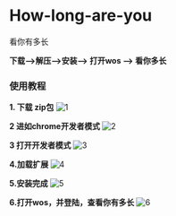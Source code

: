 # How-long-are-you
看你有多长


**下载-->解压-->安装--> 打开wos --> 看你多长**

### 使用教程
**1. 下载 zip包**
![1](https://user-images.githubusercontent.com/3970482/76596732-e05db400-6539-11ea-8a07-400dd6e72f74.png)

**2 进如chrome开发者模式**
![2](https://user-images.githubusercontent.com/3970482/76596744-e358a480-6539-11ea-89fb-7237abfee3d3.png)

**3 打开开发者模式**
![3](https://user-images.githubusercontent.com/3970482/76596747-e5bafe80-6539-11ea-8c06-de5027d280e2.png)

**4.加载扩展**
![4](https://user-images.githubusercontent.com/3970482/76596753-e81d5880-6539-11ea-9abe-99b9f2ea3461.jpg)

**5.安装完成**
![5](https://user-images.githubusercontent.com/3970482/76596760-eb184900-6539-11ea-8dd9-c8adf6e5bc74.png)

**6.打开wos，并登陆，查看你有多长**
![6](https://user-images.githubusercontent.com/3970482/76597256-fcae2080-653a-11ea-9b3f-ca3655c0809a.png)
